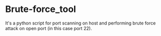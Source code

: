 # Brute-force_tool
It's a python script for port scanning on host and performing brute force attack on open port (in this case port 22).
